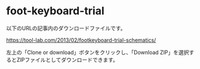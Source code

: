 # foot-keyboard-trial

以下のURLの記事内のダウンロードファイルです。

https://tool-lab.com/2013/02/footkeyboard-trial-schematics/

左上の「Clone or download」ボタンをクリックし、「Download ZIP」を選択するとZIPファイルとしてダウンロードできます。
